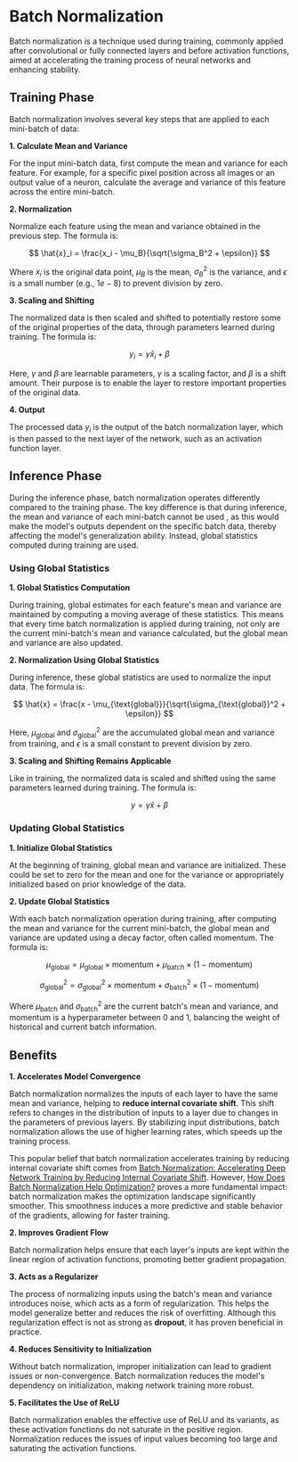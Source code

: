 # Batch Normalization

Batch normalization is a technique used during training, commonly applied after convolutional or fully connected layers and before activation functions, aimed at accelerating the training process of neural networks and enhancing stability.

## Training Phase

Batch normalization involves several key steps that are applied to each mini-batch of data:

**1. Calculate Mean and Variance**

For the input mini-batch data, first compute the mean and variance for each feature. For example, for a specific pixel position across all images or an output value of a neuron, calculate the average and variance of this feature across the entire mini-batch.

**2. Normalization**

Normalize each feature using the mean and variance obtained in the previous step. The formula is:

$$
\hat{x}_i = \frac{x_i - \mu_B}{\sqrt{\sigma_B^2 + \epsilon}}
$$

Where $x_i$ is the original data point, $\mu_B$ is the mean, $\sigma_B^2$ is the variance, and $\epsilon$ is a small number (e.g., $1e-8$) to prevent division by zero.

**3. Scaling and Shifting**

The normalized data is then scaled and shifted to potentially restore some of the original properties of the data, through parameters learned during training. The formula is:

$$
y_i = \gamma \hat{x}_i + \beta
$$

Here, $\gamma$ and $\beta$ are learnable parameters, $\gamma$ is a scaling factor, and $\beta$ is a shift amount. Their purpose is to enable the layer to restore important properties of the original data.

**4. Output**

The processed data $y_i$ is the output of the batch normalization layer, which is then passed to the next layer of the network, such as an activation function layer.

## Inference Phase

During the inference phase, batch normalization operates differently compared to the training phase. The key difference is that during inference, the mean and variance of each mini-batch cannot be used , as this would make the model's outputs dependent on the specific batch data, thereby affecting the model's generalization ability. Instead, global statistics computed during training are used.

### Using Global Statistics

**1. Global Statistics Computation**

During training, global estimates for each feature's mean and variance are maintained by computing a moving average of these statistics. This means that every time batch normalization is applied during training, not only are the current mini-batch's mean and variance calculated, but the global mean and variance are also updated.

**2. Normalization Using Global Statistics**

During inference, these global statistics are used to normalize the input data. The formula is:

$$
\hat{x} = \frac{x - \mu_{\text{global}}}{\sqrt{\sigma_{\text{global}}^2 + \epsilon}}
$$

Here, $\mu_{\text{global}}$ and $\sigma_{\text{global}}^2$ are the accumulated global mean and variance from training, and $\epsilon$ is a small constant to prevent division by zero.

**3. Scaling and Shifting Remains Applicable**

Like in training, the normalized data is scaled and shifted using the same parameters learned during training. The formula is:

$$
y = \gamma \hat{x} + \beta
$$

### Updating Global Statistics

**1. Initialize Global Statistics**

At the beginning of training, global mean and variance are initialized. These could be set to zero for the mean and one for the variance or appropriately initialized based on prior knowledge of the data.

**2. Update Global Statistics**

With each batch normalization operation during training, after computing the mean and variance for the current mini-batch, the global mean and variance are updated using a decay factor, often called momentum. The formula is:

$$
\mu_{\text{global}} = \mu_{\text{global}} \times \text{momentum} + \mu_{\text{batch}} \times (1 - \text{momentum})
$$

$$
\sigma_{\text{global}}^2 = \sigma_{\text{global}}^2 \times \text{momentum} + \sigma_{\text{batch}}^2 \times (1 - \text{momentum})
$$

Where $\mu_{\text{batch}}$ and $\sigma_{\text{batch}}^2$ are the current batch's mean and variance, and $\text{momentum}$ is a hyperparameter between 0 and 1, balancing the weight of historical and current batch information.

## Benefits

**1. Accelerates Model Convergence**

Batch normalization normalizes the inputs of each layer to have the same mean and variance, helping to **reduce internal covariate shift**. This shift refers to changes in the distribution of inputs to a layer due to changes in the parameters of previous layers. By stabilizing input distributions, batch normalization allows the use of higher learning rates, which speeds up the training process.

This popular belief that batch normalization accelerates training by reducing internal covariate shift comes from [Batch Normalization: Accelerating Deep Network Training by Reducing Internal Covariate Shift](https://arxiv.org/pdf/1502.03167). However, [How Does Batch Normalization Help Optimization?](https://arxiv.org/pdf/1805.11604) proves a more fundamental impact: batch normalization makes the optimization landscape significantly smoother. This smoothness induces a more predictive and stable behavior of the gradients, allowing for faster training.

**2. Improves Gradient Flow**

Batch normalization helps ensure that each layer's inputs are kept within the linear region of activation functions, promoting better gradient propagation.

**3. Acts as a Regularizer**

The process of normalizing inputs using the batch's mean and variance introduces noise, which acts as a form of regularization. This helps the model generalize better and reduces the risk of overfitting. Although this regularization effect is not as strong as **dropout**, it has proven beneficial in practice.

**4. Reduces Sensitivity to Initialization**

Without batch normalization, improper initialization can lead to gradient issues or non-convergence. Batch normalization reduces the model's dependency on initialization, making network training more robust.

**5. Facilitates the Use of ReLU**

Batch normalization enables the effective use of ReLU and its variants, as these activation functions do not saturate in the positive region. Normalization reduces the issues of input values becoming too large and saturating the activation functions.
